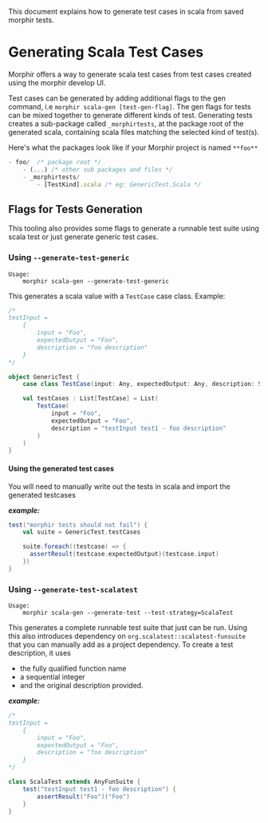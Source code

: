 This document explains how to generate test cases in scala from saved morphir tests. 

# Generating Scala Test Cases

Morphir offers a way to generate scala test cases from test cases created using the morphir develop UI.

Test cases can be generated by adding additional flags to the gen command, i.e `morphir scala-gen [test-gen-flag]`.
The gen flags for tests can be mixed together to generate different kinds of test. 
Generating tests creates a sub-package called `_morphirtests`, at the package root of the generated scala, containing scala files
matching the selected kind of test(s).

Here's what the packages look like if your Morphir project is named `**foo**`
```js 
- foo/  /* package root */  
    - (...) /* other sub packages and files */
    - _morphirtests/
        - [TestKind].scala /* eg: GenericTest.Scala */
```

## Flags for Tests Generation

This tooling also provides some flags to generate a runnable test suite using scala test
or just generate generic test cases.

### Using `--generate-test-generic`

```shell
Usage:
    morphir scala-gen --generate-test-generic
```

This generates a scala value with a `TestCase` case class.
Example:

```scala
/*
testInput =
    {
        input = "Foo",
        expectedOutput = "Foo",
        description = "foo description"
    }
*/

object GenericTest {
    case class TestCase(input: Any, expectedOutput: Any, description: String)

    val testCases : List[TestCase] = List(
        TestCase(
            input = "Foo",
            expectedOutput = "Foo",
            description = "testInput test1 - foo description"
        )
    )
}

```

#### Using the generated test cases

You will need to manually write out the tests in scala and import the generated testcases

**_example:_**

```scala
test("morphir tests should not fail") {
    val suite = GenericTest.testCases

    suite.foreach((testcase) => {
      assertResult(testcase.expectedOutput)(testcase.input)
    })
}
```

### Using `--generate-test-scalatest`

```shell
Usage:
    morphir scala-gen --generate-test --test-strategy=ScalaTest
```

This generates a complete runnable test suite that just can be run.
Using this also introduces dependency on `org.scalatest::scalatest-funsuite` that you can manually add as a project dependency.
To create a test description, it uses

-   the fully qualified function name
-   a sequential integer
-   and the original description provided.

**_example:_**

```scala
/*
testInput =
    {
        input = "Foo",
        expectedOutput = "Foo",
        description = "foo description"
    }
*/

class ScalaTest extends AnyFunSuite {
    test("testInput test1 - foo description") {
        assertResult("Foo")("Foo")
    }
}
```
